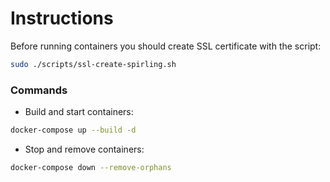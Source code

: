 # Instructions

Before running containers you should create SSL certificate with the script:

```bash
sudo ./scripts/ssl-create-spirling.sh
```

### Commands

- Build and start containers:
```bash
docker-compose up --build -d 
```
- Stop and remove containers:
```bash
docker-compose down --remove-orphans
```